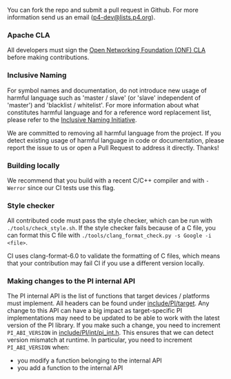 You can fork the repo and submit a pull request in Github. For more information
send us an email (p4-dev@lists.p4.org).

### Apache CLA

All developers must sign the [Open Networking Foundation (ONF)
CLA](https://cla.opennetworking.org) before making contributions.

### Inclusive Naming

For symbol names and documentation, do not introduce new usage of harmful
language such as 'master / slave' (or 'slave' independent of 'master') and
'blacklist / whitelist'. For more information about what constitutes harmful
language and for a reference word replacement list, please refer to the
[Inclusive Naming Initiative](https://inclusivenaming.org/).

We are committed to removing all harmful language from the project. If you
detect existing usage of harmful language in code or documentation, please
report the issue to us or open a Pull Request to address it directly. Thanks!

### Building locally

We recommend that you build with a recent C/C++ compiler and with `-Werror`
since our CI tests use this flag.

### Style checker

All contributed code must pass the style checker, which can be run with
`./tools/check_style.sh`. If the style checker fails because of a C file, you
can format this C file with `./tools/clang_format_check.py -s Google -i <file>`.

CI uses clang-format-6.0 to validate the formatting of C files, which means that
your contribution may fail CI if you use a different version locally.

### Making changes to the PI internal API

The PI internal API is the list of functions that target devices / platforms
must implement. All headers can be found under
[include/PI/target](include/PI/target). Any change to this API can have a big
impact as target-specific PI implementations may need to be updated to be able
to work with the latest version of the PI library. If you make such a change,
you need to increment `PI_ABI_VERSION` in
[include/PI/int/pi_int.h](include/PI/int/pi_int.h). This ensures that we can
detect version mismatch at runtime. In particular, you need to increment
`PI_ABI_VERSION` when:
 * you modify a function belonging to the internal API
 * you add a function to the internal API
